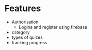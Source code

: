 # Features
  - Authorisation
    - Logina and register using firebase
  - category
  - types of quizes 
  - tracking progress
